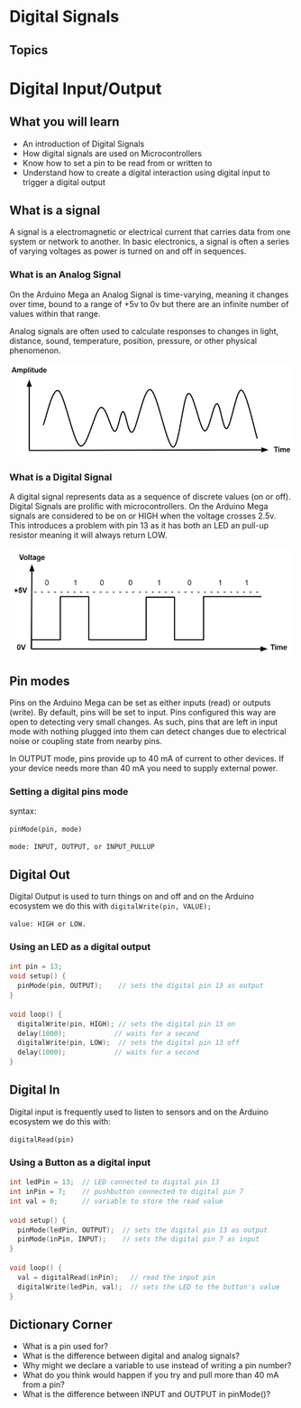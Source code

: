 # Digital Signals

## Topics


# Digital Input/Output

## What you will learn

* An introduction of Digital Signals 
* How digital signals are used on Microcontrollers
* Know how to set a pin to be read from or written to
* Understand how to create a digital interaction using digital input to trigger a digital output

## What is a signal

A signal is a electromagnetic or electrical current that carries data from one system or network to another. In basic electronics, a signal is often a series of varying voltages as power is turned on and off in sequences. 

### What is an Analog Signal 

On the Arduino Mega an Analog Signal is time-varying, meaning it changes over time, bound to a range of +5v to 0v but there are an infinite number of values within that range. 

Analog signals are often used to calculate responses to changes in light, distance, sound, temperature, position, pressure, or other physical phenomenon. 

![](2021-07-29-08-18-41.png)

### What is a Digital Signal

A digital signal represents data as a sequence of discrete values (on or off). Digital Signals are prolific with microcontrollers. On the Arduino Mega signals are considered to be on or HIGH when the voltage crosses 2.5v. This introduces a problem with pin 13 as it has both an LED an pull-up resistor meaning it will always return LOW.

![](2021-07-29-08-20-53.png)

## Pin modes 

Pins on the Arduino Mega can be set as either inputs (read) or outputs (write). By default, pins will be set to input. Pins configured this way are open to detecting very small changes. As such, pins that are left in input mode with nothing plugged into them can detect changes due to electrical noise or coupling state from nearby pins. 

In OUTPUT mode, pins provide up to 40 mA of current to other devices. If your device needs more than 40 mA you need to supply external power. 

### Setting a digital pins mode

syntax: 

`pinMode(pin, mode)`

`mode: INPUT, OUTPUT, or INPUT_PULLUP`


## Digital Out

Digital Output is used to turn things on and off and on the Arduino ecosystem we do this with `digitalWrite(pin, VALUE);` 

`value: HIGH or LOW.`

### Using an LED as a digital output

```cpp
int pin = 13;
void setup() {
  pinMode(pin, OUTPUT);    // sets the digital pin 13 as output
}

void loop() {
  digitalWrite(pin, HIGH); // sets the digital pin 13 on
  delay(1000);            // waits for a second
  digitalWrite(pin, LOW);  // sets the digital pin 13 off
  delay(1000);            // waits for a second
}
```

## Digital In

Digital input is frequently used to listen to sensors and on the Arduino ecosystem we do this with: 

`digitalRead(pin)`

### Using a Button as a digital input

```cpp
int ledPin = 13;  // LED connected to digital pin 13
int inPin = 7;    // pushbutton connected to digital pin 7
int val = 0;      // variable to store the read value

void setup() {
  pinMode(ledPin, OUTPUT);  // sets the digital pin 13 as output
  pinMode(inPin, INPUT);    // sets the digital pin 7 as input
}

void loop() {
  val = digitalRead(inPin);   // read the input pin
  digitalWrite(ledPin, val);  // sets the LED to the button's value
}
```

## Dictionary Corner

* What is a pin used for?
* What is the difference between digital and analog signals? 
* Why might we declare a variable to use instead of writing a pin number? 
* What do you think would happen if you try and pull more than 40 mA from a pin? 
* What is the difference between INPUT and OUTPUT in pinMode()?



